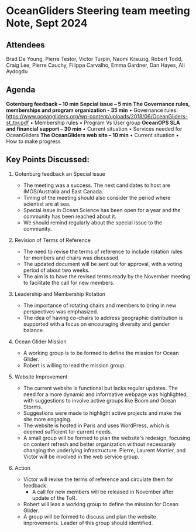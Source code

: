 # OceanGliders Steering team meeting Note, Sept 2024
## Attendees
Brad De Young, Pierre Testor, Victor Turpin, Naomi Krauzig, Robert Todd, Craig Lee, Pierre Cauchy, Filippa Carvalho, Emma Gardner, Dan Hayes, Ali Aydogdu

## Agenda
**Gotenburg feedback – 10 min**
**Sepcial issue – 5 min**
**The Governance rules, memberships and program organization - 35 min**
•	Governance rules: https://www.oceangliders.org/wp-content/uploads/2018/06/OceanGliders-st_tor.pdf 
•	Membership rules
•	Program Vs User group
**OceanOPS SLA and financial support – 30 min**
•	Current situation
•	Services needed for OceanGliders
**The OceanGliders web site – 10 min**
•	Current situation
•	How to make progress


## Key Points Discussed:
1. Gotenburg feedback an Special issue
   - The meeting was a success. The next candidates to host are IMOS/Australia and East Canada.
   - Timing of the meeting should also consider the period where scientist are at sea.
   - Special issue in Ocean Science has been open for a year and the community has been reached about it.
   - We should remind regularly about the special issue to the community.

3. Revision of Terms of Reference
   - The need to revise the terms of reference to include rotation rules for members and chairs was discussed.
   - The updated document will be sent out for approval, with a voting period of about two weeks.
   - The aim is to have the revised terms ready by the November meeting to facilitate the call for new members.

2. Leadership and Membership Rotation
   - The importance of rotating chairs and members to bring in new perspectives was emphasized.
   - The idea of having co-chairs to address geographic distribution is supported with a focus on encouraging diversity and gender balance.

3. Ocean Glider Mission 
   - A working group is to be formed to define the mission for Ocean Glider.
   - Robert is willing to lead the mission group. 

4. Website Improvement
   - The current website is functional but lacks regular updates. The need for a more dynamic and informative webpage was highlighted, with suggestions to involve active groups like Boom and Ocean Storms.
   - Suggestions were made to highlight active projects and make the site more engaging.
   - The website is hosted in Paris and uses WordPress, which is deemed sufficient for current needs.
   - A small group will be formed to plan the website's redesign, focusing on content refresh and better organization without necessaraly changing the underlying infrastructure. Pierre, Laurent Mortier, and Victor will be involved in the web service group.

5. Action
   - Victor will revise the terms of reference and circulate them for feedback.
       - A call for new members will be released in November after update of the ToR.
   - Robert will leas a working group to define the mission for Ocean Glider.
   - A group will be formed to discuss and plan the website improvements. Leader of this group should identified.
